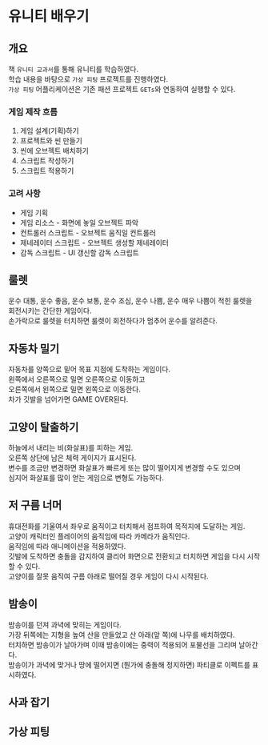 # 유니티 배우기

## 개요

책 `유니티 교과서`를 통해 유니티를 학습하였다.  
학습 내용을 바탕으로 `가상 피팅` 프로젝트를 진행하였다.  
`가상 피팅` 어플리케이션은 기존 패션 프로젝트 `GETs`와 연동하여 실행할 수 있다.

### 게임 제작 흐름

1. 게임 설계(기획)하기
2. 프로젝트와 씬 만들기
3. 씬에 오브젝트 배치하기
4. 스크립트 작성하기
5. 스크립트 적용하기

### 고려 사항

* 게임 기획
* 게임 리소스 - 화면에 놓일 오브젝트 파악
* 컨트롤러 스크립트 - 오브젝트 움직일 컨트롤러
* 제네레이터 스크립트 - 오브젝트 생성할 제네레이터
* 감독 스크립트 - UI 갱신할 감독 스크립트


## 룰렛

운수 대통, 운수 좋음, 운수 보통, 운수 조심, 운수 나쁨, 운수 매우 나쁨이 적힌 룰렛을 회전시키는 간단한 게임이다.  
손가락으로 룰렛을 터치하면 룰렛이 회전하다가 멈추어 운수를 알려준다.  

## 자동차 밀기

자동차를 양쪽으로 밑어 목표 지점에 도착하는 게임이다.  
왼쪽에서 오른쪽으로 밀면 오른쪽으로 이동하고  
오른쪽에서 왼쪽으로 밀면 왼쪽으로 이동한다.  
차가 깃발을 넘어가면 GAME OVER된다.  

## 고양이 탈출하기

하늘에서 내리는 비(화살표)를 피하는 게임.  
오른쪽 상단에 남은 체력 게이지가 표시된다.  
변수를 조금만 변경하면 화살표가 빠르게 또는 많이 떨어지게 변경할 수도 있으며  
심지어 화살표를 많이 얻는 게임으로 변형도 가능하다.  

## 저 구름 너머

휴대전화를 기울여서 좌우로 움직이고 터치해서 점프하여 목적지에 도달하는 게임.  
고양이 캐릭터인 플레이어의 움직임에 따라 카메라가 움직인다.  
움직임에 따라 애니메이션을 적용하였다.  
깃발에 도착하면 충돌을 감지하여 클리어 화면으로 전환되고 터치하면 게임을 다시 시작할 수 있다.  
고양이를 잘못 움직여 구름 아래로 떨어질 경우 게임이 다시 시작된다.  


## 밤송이

밤송이를 던져 과녁에 맞히는 게임이다.  
가장 뒤쪽에는 지형을 높여 산을 만들었고 산 아래(앞 쪽)에 나무를 배치하였다.  
터치하면 밤송이가 날아가며 이때 밤송이에는 중력이 적용되어 포물선을 그리며 날아간다.  
밤송이가 과녁에 맞거나 땅에 떨어지면 (뭔가에 충돌해 정지하면) 파티클로 이펙트를 표시하였다.  
 
## 사과 잡기

## 가상 피팅